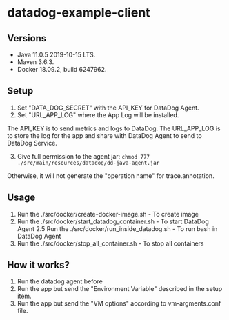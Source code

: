 # datadog-example-client

## Versions
* Java 11.0.5 2019-10-15 LTS.
* Maven 3.6.3.
* Docker 18.09.2, build 6247962.

## Setup

1. Set "DATA_DOG_SECRET" with the API_KEY for DataDog Agent.
2. Set "URL_APP_LOG" where the App Log will be installed.

The API_KEY is to send metrics and logs to DataDog.
The URL_APP_LOG is to store the log for the app and share with DataDog Agent to send to DataDog Service.

3. Give full permission to the agent jar: `chmod 777 ./src/main/resources/datadog/dd-java-agent.jar`

Otherwise, it will not generate the "operation name" for trace.annotation.

## Usage

1. Run the ./src/docker/create-docker-image.sh - To create image
2. Run the ./src/docker/start_datadog_container.sh - To start DataDog Agent
2.5 Run the ./src/docker/run_inside_datadog.sh - To run bash in DataDog Agent
3. Run the ./src/docker/stop_all_container.sh - To stop all containers

## How it works?

1. Run the datadog agent before
2. Run the app but send the "Environment Variable" described in the setup item.
3. Run the app but send the "VM options" according to vm-argments.conf file.